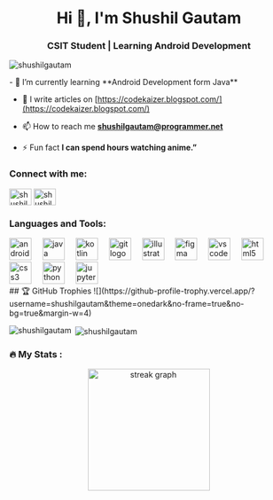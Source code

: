 <h1 align="center">Hi 👋, I'm Shushil Gautam</h1>
<h3 align="center">CSIT Student | Learning Android Development</h3>

<p align="left"> <img src="https://komarev.com/ghpvc/?username=shushilgautam&label=Profile%20views&color=0e75b6&style=flat" alt="shushilgautam"  /> </p>
<!-- <img src="https://github.com/shushilgautam/shushilgautam/assets/140318801/13f74b85-f7b9-4790-a489-5ed0000fbacb" align="right" height=400px width=400px margin-left=30px/> -->
- 🌱 I’m currently learning **Android Development form Java**

- 📝 I  write articles on [https://codekaizer.blogspot.com/](https://codekaizer.blogspot.com/)

- 📫 How to reach me **shushilgautam@programmer.net**

- ⚡ Fun fact **I can spend hours watching anime.”**

<h3 align="left">Connect with me:</h3>
<p align="left">
<a href="https://linkedin.com/in/shushilgautam" target="blank"><img align="center" src="https://raw.githubusercontent.com/rahuldkjain/github-profile-readme-generator/master/src/images/icons/Social/linked-in-alt.svg" alt="shushilgautam" height="30" width="40" /></a>
<a href="https://fb.com/shushilgautam2003" target="blank"><img align="center" src="https://raw.githubusercontent.com/rahuldkjain/github-profile-readme-generator/master/src/images/icons/Social/facebook.svg" alt="shushilgautam2003" height="30" width="40" /></a>
</p>

<h3 align="left">Languages and Tools:</h3>

<div align="left">
  <img src="https://cdn.jsdelivr.net/gh/devicons/devicon/icons/androidstudio/androidstudio-original.svg" height="40" alt="androidstudio logo"  />
  <img width="12" />
  <img src="https://cdn.jsdelivr.net/gh/devicons/devicon/icons/java/java-original.svg" height="40" alt="java logo"  />
  <img width="12" />
  <img src="https://cdn.jsdelivr.net/gh/devicons/devicon/icons/kotlin/kotlin-original.svg" height="40" alt="kotlin logo"  />
  <img width="12" />
  <img src="https://cdn.jsdelivr.net/gh/devicons/devicon/icons/git/git-original.svg" height="40" alt="git logo"  />
  <img width="12" />
  <img src="https://cdn.jsdelivr.net/gh/devicons/devicon/icons/illustrator/illustrator-plain.svg" height="40" alt="illustrator logo"  />
  <img width="12" />
  <img src="https://cdn.jsdelivr.net/gh/devicons/devicon/icons/figma/figma-original.svg" height="40" alt="figma logo"  />
  <img width="12" />
  <img src="https://cdn.jsdelivr.net/gh/devicons/devicon/icons/vscode/vscode-original.svg" height="40" alt="vscode logo"  />
  <img width="12" />
  <img src="https://cdn.jsdelivr.net/gh/devicons/devicon/icons/html5/html5-original.svg" height="40" alt="html5 logo"  />
  <img width="12" />
  <img src="https://cdn.jsdelivr.net/gh/devicons/devicon/icons/css3/css3-original.svg" height="40" alt="css3 logo"  />
  <img width="12" />
  <img src="https://cdn.jsdelivr.net/gh/devicons/devicon/icons/python/python-original.svg" height="40" alt="python logo"  />
  <img width="12" />
  <img src="https://cdn.jsdelivr.net/gh/devicons/devicon/icons/jupyter/jupyter-original.svg" height="40" alt="jupyter logo"  />
</div>
## 🏆 GitHub Trophies
![](https://github-profile-trophy.vercel.app/?username=shushilgautam&theme=onedark&no-frame=true&no-bg=true&margin-w=4)
<br>
<p><img align="left" src="https://github-readme-stats.vercel.app/api/top-langs?username=shushilgautam&show_icons=true&locale=en&layout=compact&theme=onedark" alt="shushilgautam" /></p>

<p>&nbsp;<img align="center" src="https://github-readme-stats.vercel.app/api?username=shushilgautam&show_icons=true&locale=en&theme=onedark" alt="shushilgautam" /></p>

<h3 align="left">🔥   My Stats :</h3>
<div align="center">
  <img src="https://streak-stats.demolab.com?user=shushilgautam&locale=en&mode=daily&theme=dark&hide_border=false&border_radius=5&order=3" height="220" alt="streak graph"  />
</div>
